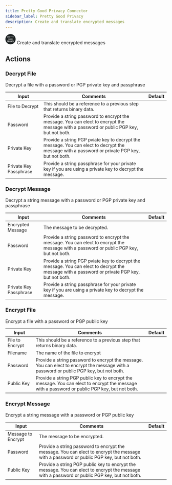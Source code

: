 ```yaml
---
title: Pretty Good Privacy Connector
sidebar_label: Pretty Good Privacy
description: Create and translate encrypted messages
---
```


![Pretty Good Privacy](./assets/pretty-good-privacy.png#connector-icon)
Create and translate encrypted messages

## Actions

### Decrypt File

Decrypt a file with a password or PGP private key and passphrase

| Input                  | Comments                                                                                                                                       | Default |
| ---------------------- | ---------------------------------------------------------------------------------------------------------------------------------------------- | ------- |
| File to Decrypt        | This should be a reference to a previous step that returns binary data.                                                                        |         |
| Password               | Provide a string password to encrypt the message. You can elect to encrypt the message with a password or public PGP key, but not both.        |         |
| Private Key            | Provide a string PGP pviate key to decrypt the message. You can elect to decrypt the message with a password or private PGP key, but not both. |         |
| Private Key Passphrase | Provide a string passphrase for your private key if you are using a private key to decrypt the message.                                        |         |

### Decrypt Message

Decrypt a string message with a password or PGP private key and passphrase

| Input                  | Comments                                                                                                                                       | Default |
| ---------------------- | ---------------------------------------------------------------------------------------------------------------------------------------------- | ------- |
| Encrypted Message      | The message to be decrypted.                                                                                                                   |         |
| Password               | Provide a string password to encrypt the message. You can elect to encrypt the message with a password or public PGP key, but not both.        |         |
| Private Key            | Provide a string PGP pviate key to decrypt the message. You can elect to decrypt the message with a password or private PGP key, but not both. |         |
| Private Key Passphrase | Provide a string passphrase for your private key if you are using a private key to decrypt the message.                                        |         |

### Encrypt File

Encrypt a file with a password or PGP public key

| Input           | Comments                                                                                                                                      | Default |
| --------------- | --------------------------------------------------------------------------------------------------------------------------------------------- | ------- |
| File to Encrypt | This should be a reference to a previous step that returns binary data.                                                                       |         |
| Filename        | The name of the file to encrypt                                                                                                               |         |
| Password        | Provide a string password to encrypt the message. You can elect to encrypt the message with a password or public PGP key, but not both.       |         |
| Public Key      | Provide a string PGP public key to encrypt the message. You can elect to encrypt the message with a password or public PGP key, but not both. |         |

### Encrypt Message

Encrypt a string message with a password or PGP public key

| Input              | Comments                                                                                                                                      | Default |
| ------------------ | --------------------------------------------------------------------------------------------------------------------------------------------- | ------- |
| Message to Encrypt | The message to be encrypted.                                                                                                                  |         |
| Password           | Provide a string password to encrypt the message. You can elect to encrypt the message with a password or public PGP key, but not both.       |         |
| Public Key         | Provide a string PGP public key to encrypt the message. You can elect to encrypt the message with a password or public PGP key, but not both. |         |
